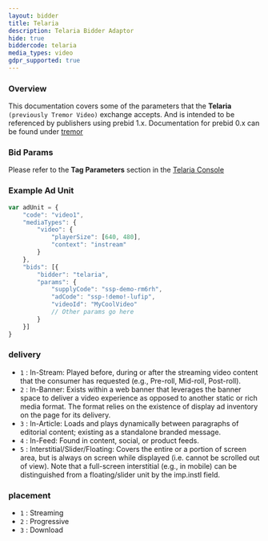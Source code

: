```yaml
---
layout: bidder
title: Telaria
description: Telaria Bidder Adaptor
hide: true
biddercode: telaria
media_types: video
gdpr_supported: true
---
```


### Overview
This documentation covers some of the parameters that the  **Telaria** `(previously Tremor Video)` exchange accepts. And is intended to be referenced by publishers using prebid 1.x. Documentation for prebid 0.x can be found under [tremor]({{site.baseurl}}/dev-docs/bidders/bidders.html#tremor)


### Bid Params
Please refer to the **Tag Parameters** section in the  [Telaria Console](https://console.telaria.com)

### Example Ad Unit
```javascript
var adUnit = {
    "code": "video1",
    "mediaTypes": {
        "video": {
            "playerSize": [640, 480],
            "context": "instream"
        }
    },
    "bids": [{
        "bidder": "telaria",
        "params": {
            "supplyCode": "ssp-demo-rm6rh",
            "adCode": "ssp-!demo!-lufip",
            "videoId": "MyCoolVideo"    
            // Other params go here       
        }
    }]
}
```

### delivery

+ `1` : In-Stream: Played before, during or after the streaming video content that the consumer has requested (e.g., Pre-roll, Mid-roll, Post-roll).
+ `2` : In-Banner: Exists within a web banner that leverages the banner space to deliver a video experience as opposed to another static or rich media format. The format relies on the existence of display ad inventory on the page for its delivery.
+ `3` : In-Article: Loads and plays dynamically between paragraphs of editorial content; existing as a standalone branded message.
+ `4` : In-Feed: Found in content, social, or product feeds.
+ `5` : Interstitial/Slider/Floating: Covers the entire or a portion of screen area, but is always on screen while displayed (i.e. cannot be scrolled out of view). Note that a full-screen interstitial (e.g., in mobile) can be distinguished from a floating/slider unit by the imp.instl field.

### placement

+ `1` : Streaming
+ `2` : Progressive
+ `3` : Download
